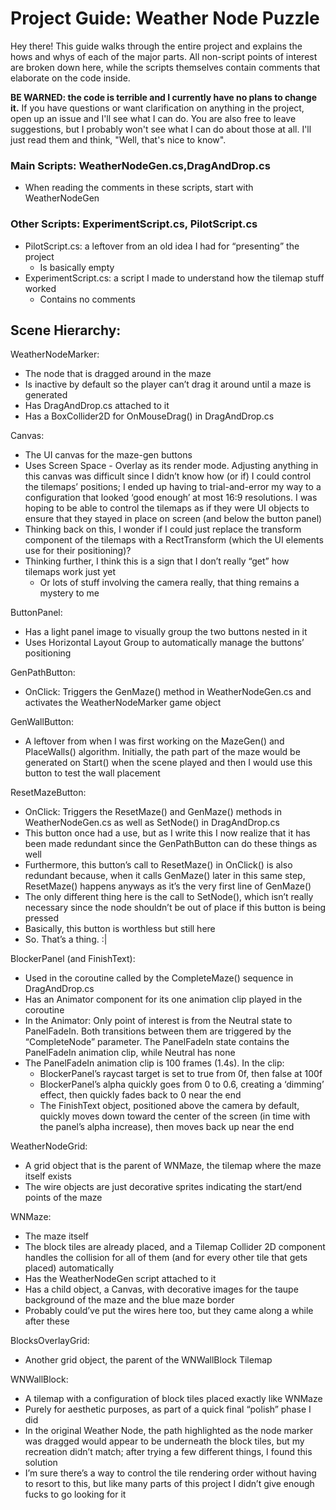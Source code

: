 # Project Guide: Weather Node Puzzle

Hey there! This guide walks through the entire project and explains the hows and whys of each of the major parts. All non-script points of interest are broken down here, while the scripts themselves contain comments that elaborate on the code inside. 

**BE WARNED: the code is terrible and I currently have no plans to change it.** If you have questions or want clarification on anything in the project, open up an issue and I'll see what I can do. You are also free to leave suggestions, but I probably won't see what I can do about those at all. I'll just read them and think, "Well, that's nice to know".

### Main Scripts: WeatherNodeGen.cs,DragAndDrop.cs
* When reading the comments in these scripts, start with WeatherNodeGen

### Other Scripts: ExperimentScript.cs, PilotScript.cs
* PilotScript.cs: a leftover from an old idea I had for “presenting” the project
  * Is basically empty
* ExperimentScript.cs: a script I made to understand how the tilemap stuff worked
  * Contains no comments

## Scene Hierarchy:
WeatherNodeMarker:
* The node that is dragged around in the maze
* Is inactive by default so the player can’t drag it around until a maze is generated
* Has DragAndDrop.cs attached to it
* Has a BoxCollider2D for OnMouseDrag() in DragAndDrop.cs

Canvas:
* The UI canvas for the maze-gen buttons
* Uses Screen Space - Overlay as its render mode. Adjusting anything in this canvas was difficult since I didn’t know how (or if) I could control the tilemaps’ positions; I ended up having to trial-and-error my way to a configuration that looked ‘good enough’ at most 16:9 resolutions. I was hoping to be able to control the tilemaps as if they were UI objects to ensure that they stayed in place on screen (and below the button panel)
* Thinking back on this, I wonder if I could just replace the transform component of the tilemaps with a RectTransform (which the UI elements use for their positioning)?
* Thinking further, I think this is a sign that I don’t really “get” how tilemaps work just yet
  * Or lots of stuff involving the camera really, that thing remains a mystery to me

ButtonPanel:
* Has a light panel image to visually group the two buttons nested in it
* Uses Horizontal Layout Group to automatically manage the buttons’ positioning

GenPathButton:
* OnClick: Triggers the GenMaze() method in WeatherNodeGen.cs and activates the WeatherNodeMarker game object

GenWallButton:
* A leftover from when I was first working on the MazeGen() and PlaceWalls() algorithm. Initially, the path part of the maze would be generated on Start() when the scene played and then I would use this button to test the wall placement

ResetMazeButton:
* OnClick: Triggers the ResetMaze() and GenMaze() methods in WeatherNodeGen.cs as well as SetNode() in DragAndDrop.cs
* This button once had a use, but as I write this I now realize that it has been made redundant since the GenPathButton can do these things as well
* Furthermore, this button’s call to ResetMaze() in OnClick() is also redundant because, when it calls GenMaze() later in this same step, ResetMaze() happens anyways as it’s the very first line of GenMaze()
* The only different thing here is the call to SetNode(), which isn’t really necessary since the node shouldn’t be out of place if this button is being pressed
* Basically, this button is worthless but still here
* So. That’s a thing. :|

BlockerPanel (and FinishText):
* Used in the coroutine called by the CompleteMaze() sequence in DragAndDrop.cs
* Has an Animator component for its one animation clip played in the coroutine
* In the Animator: Only point of interest is from the Neutral state to PanelFadeIn. Both transitions between them are triggered by the “CompleteNode” parameter. The PanelFadeIn state contains the PanelFadeIn animation clip, while Neutral has none
* The PanelFadeIn animation clip is 100 frames (1.4s). In the clip:
  * BlockerPanel’s raycast target is set to true from 0f, then false at 100f
  * BlockerPanel’s alpha quickly goes from 0 to 0.6, creating a ‘dimming’ effect, then quickly fades back to 0 near the end
  * The FinishText object, positioned above the camera by default, quickly moves down toward the center of the screen (in time with the panel’s alpha increase), then moves back up near the end

WeatherNodeGrid:
* A grid object that is the parent of WNMaze, the tilemap where the maze itself exists
* The wire objects are just decorative sprites indicating the start/end points of the maze

WNMaze:
* The maze itself
* The block tiles are already placed, and a Tilemap Collider 2D component handles the collision for all of them (and for every other tile that gets placed) automatically
* Has the WeatherNodeGen script attached to it
* Has a child object, a Canvas, with decorative images for the taupe background of the maze and the blue maze border
* Probably could’ve put the wires here too, but they came along a while after these

BlocksOverlayGrid:
* Another grid object, the parent of the WNWallBlock Tilemap

WNWallBlock:
* A tilemap with a configuration of block tiles placed exactly like WNMaze
* Purely for aesthetic purposes, as part of a quick final “polish” phase I did
* In the original Weather Node, the path highlighted as the node marker was dragged would appear to be underneath the block tiles, but my recreation didn’t match; after trying a few different things, I found this solution
* I’m sure there’s a way to control the tile rendering order without having to resort to this, but like many parts of this project I didn’t give enough fucks to go looking for it



	



